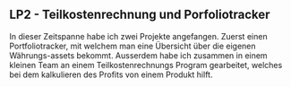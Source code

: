## LP2 - Teilkostenrechnung und Porfoliotracker
In dieser Zeitspanne habe ich zwei Projekte angefangen. Zuerst einen Portfoliotracker, mit welchem man eine Übersicht über die eigenen Währungs-assets bekommt. Ausserdem habe ich zusammen in einem kleinen Team an einem Teilkostenrechnungs Program gearbeitet, welches bei dem kalkulieren des Profits von einem Produkt hilft.
